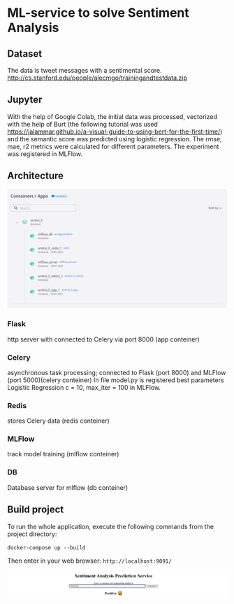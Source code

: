 # ML-service to solve Sentiment Analysis

## Dataset 
The data is tweet messages with a sentimental score.
http://cs.stanford.edu/people/alecmgo/trainingandtestdata.zip

## Jupyter
With the help of Google Colab, the initial data was processed, vectorized with the help of Burt (the following tutorial was used https://jalammar.github.io/a-visual-guide-to-using-bert-for-the-first-time/) and the semantic score was predicted using logistic regression. The rmse, mae, r2 metrics were calculated for different parameters. The experiment was registered in MLFlow.

## Architecture
<p align="center">
  <img src="containers.png" width="1000" title="example">
</p>

### Flask
http server with connected to Celery via port 8000 (app conteiner)


### Celery
asynchronous task processing; connected to Flask (port 8000) and MLFlow (port 5000)(celery conteiner)
In file model.py is registered best parameters Logistic Regression c = 10, max_iter = 100 in MLFlow.


### Redis
stores Celery data (redis conteiner)

### MLFlow
track model training (mlflow conteiner)

### DB
Database server for mlflow (db conteiner)

## Build project

To run the whole application, execute the following commands from the project directory: 
 
 ```
 docker-compose up --build
 ```
 
 Then enter in your web browser:  `http://localhost:9091/`

<p align="center">
  <img src="predict.png" width="1500" title="example">
</p>
